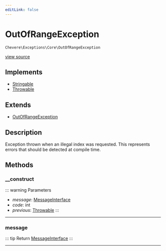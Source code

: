 ```yaml
---
editLink: false
---
```


# OutOfRangeException

`Chevere\Exceptions\Core\OutOfRangeException`

[view source](https://github.com/chevere/chevere/blob/master/src/Chevere/Exceptions/Core/OutOfRangeException.php)

## Implements

- [Stringable](https://www.php.net/manual/class.stringable)
- [Throwable](https://www.php.net/manual/class.throwable)

## Extends

- [OutOfRangeException](https://www.php.net/manual/class.outofrangeexception)

## Description

Exception thrown when an illegal index was requested. This represents errors that should be detected at compile time.

## Methods

### __construct

::: warning Parameters
- *message*: [MessageInterface](../../Interfaces/Message/MessageInterface.md)
- *code*: int
- *previous*: [Throwable](https://www.php.net/manual/class.throwable)
:::

---

### message

::: tip Return
[MessageInterface](../../Interfaces/Message/MessageInterface.md)
:::

---
